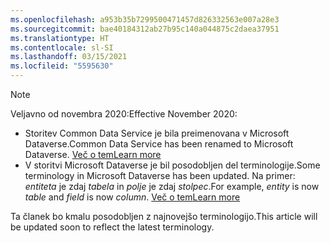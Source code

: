 ```yaml
---
ms.openlocfilehash: a953b35b7299500471457d826332563e007a28e3
ms.sourcegitcommit: bae40184312ab27b95c140a044875c2daea37951
ms.translationtype: HT
ms.contentlocale: sl-SI
ms.lasthandoff: 03/15/2021
ms.locfileid: "5595630"
---
```

> [!NOTE]
> <span data-ttu-id="6a68a-101">Veljavno od novembra 2020:</span><span class="sxs-lookup"><span data-stu-id="6a68a-101">Effective November 2020:</span></span>
> - <span data-ttu-id="6a68a-102">Storitev Common Data Service je bila preimenovana v Microsoft Dataverse.</span><span class="sxs-lookup"><span data-stu-id="6a68a-102">Common Data Service has been renamed to Microsoft Dataverse.</span></span> [<span data-ttu-id="6a68a-103">Več o tem</span><span class="sxs-lookup"><span data-stu-id="6a68a-103">Learn more</span></span>](https://aka.ms/PAuAppBlog)
> - <span data-ttu-id="6a68a-104">V storitvi Microsoft Dataverse je bil posodobljen del terminologije.</span><span class="sxs-lookup"><span data-stu-id="6a68a-104">Some terminology in Microsoft Dataverse has been updated.</span></span> <span data-ttu-id="6a68a-105">Na primer: *entiteta* je zdaj *tabela* in *polje* je zdaj *stolpec*.</span><span class="sxs-lookup"><span data-stu-id="6a68a-105">For example, *entity* is now *table* and *field* is now *column*.</span></span> [<span data-ttu-id="6a68a-106">Več o tem</span><span class="sxs-lookup"><span data-stu-id="6a68a-106">Learn more</span></span>](/powerapps/maker/data-platform/data-platform-intro)
>
> <span data-ttu-id="6a68a-107">Ta članek bo kmalu posodobljen z najnovejšo terminologijo.</span><span class="sxs-lookup"><span data-stu-id="6a68a-107">This article will be updated soon to reflect the latest terminology.</span></span>
